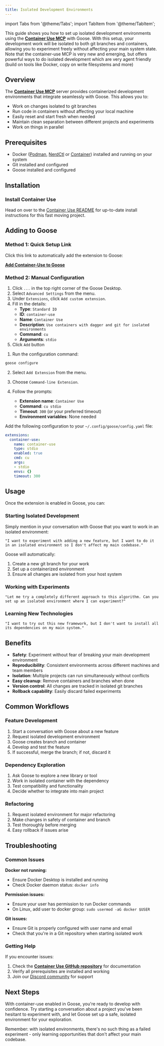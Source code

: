 ```yaml
---
title: Isolated Development Environments
---
```


import Tabs from '@theme/Tabs';
import TabItem from '@theme/TabItem';

This guide shows you how to set up isolated development environments using the **[Container Use MCP](https://github.com/dagger/container-use)** with Goose. With this setup, your development work will be isolated to both git branches and containers, allowing you to experiment freely without affecting your main system state.
Note that the container-use MCP is very new and emerging, but offers powerful ways to do isolated development which are very agent friendly (build on tools like Docker, copy on write filesystems and more)

## Overview

The **[Container Use MCP](https://github.com/dagger/container-use)** server provides containerized development environments that integrate seamlessly with Goose. This allows you to:

- Work on changes isolated to git branches
- Run code in containers without affecting your local machine
- Easily reset and start fresh when needed
- Maintain clean separation between different projects and experiments
- Work on things in parallel

## Prerequisites

- Docker ([Podman](https://docs.dagger.io/ci/integrations/podman), [NerdCtl](https://docs.dagger.io/ci/integrations/nerdctl/) or [Container](https://docs.dagger.io/ci/integrations/apple-container/)) installed and running on your system
- Git installed and configured
- Goose installed and configured

## Installation

### Install Container Use

Head on over to the [Container Use README](https://github.com/dagger/container-use/blob/main/README.md) for up-to-date install instructions for this fast moving project.

## Adding to Goose

### Method 1: Quick Setup Link

Click this link to automatically add the extension to Goose:

**[Add Container-Use to Goose](goose://extension?cmd=cu&arg=stdio&id=container-use&name=container%20use&description=use%20containers%20with%20dagger%20and%20git%20for%20isolated%20environments)**

### Method 2: Manual Configuration

<Tabs groupId="interface">
  <TabItem value="ui" label="Goose Desktop" default>

  1. Click `...` in the top right corner of the Goose Desktop.
  2. Select `Advanced Settings` from the menu.
  3. Under `Extensions`, click `Add custom extension`.
  4. Fill in the details:
     - **Type**: `Standard IO`
     - **ID**: `container-use`
     - **Name**: `Container Use`
     - **Description**: `Use containers with dagger and git for isolated environments`
     - **Command**: `cu`
     - **Arguments**: `stdio`
  5. Click `Add` button

  </TabItem>
  <TabItem value="cli" label="Goose CLI">

  1. Run the configuration command:
  ```bash
  goose configure
  ```

  2. Select `Add Extension` from the menu.

  3. Choose `Command-line Extension`.

  4. Follow the prompts:
     - **Extension name**: `Container Use`
     - **Command**: `cu stdio`
     - **Timeout**: `300` (or your preferred timeout)
     - **Environment variables**: None needed

  </TabItem>
  <TabItem value="config" label="Config File">

Add the following configuration to your `~/.config/goose/config.yaml` file:

```yaml
extensions:
  container-use:
    name: container-use
    type: stdio
    enabled: true
    cmd: cu
    args:
    - stdio
    envs: {}
    timeout: 300
```

  </TabItem>
</Tabs>

## Usage

Once the extension is enabled in Goose, you can:

### Starting Isolated Development

Simply mention in your conversation with Goose that you want to work in an isolated environment:

```
"I want to experiment with adding a new feature, but I want to do it in an isolated environment so I don't affect my main codebase."
```

Goose will automatically:
1. Create a new git branch for your work
2. Set up a containerized environment
3. Ensure all changes are isolated from your host system

### Working with Experiments

```
"Let me try a completely different approach to this algorithm. Can you set up an isolated environment where I can experiment?"
```

### Learning New Technologies

```
"I want to try out this new framework, but I don't want to install all its dependencies on my main system."
```

## Benefits

- **Safety**: Experiment without fear of breaking your main development environment
- **Reproducibility**: Consistent environments across different machines and team members
- **Isolation**: Multiple projects can run simultaneously without conflicts
- **Easy cleanup**: Remove containers and branches when done
- **Version control**: All changes are tracked in isolated git branches
- **Rollback capability**: Easily discard failed experiments

## Common Workflows

### Feature Development

1. Start a conversation with Goose about a new feature
2. Request isolated development environment
3. Goose creates branch and container
4. Develop and test the feature
5. If successful, merge the branch; if not, discard it

### Dependency Exploration

1. Ask Goose to explore a new library or tool
2. Work in isolated container with the dependency
3. Test compatibility and functionality
4. Decide whether to integrate into main project

### Refactoring

1. Request isolated environment for major refactoring
2. Make changes in safety of container and branch
3. Test thoroughly before merging
4. Easy rollback if issues arise

## Troubleshooting

### Common Issues

**Docker not running:**
- Ensure Docker Desktop is installed and running
- Check Docker daemon status: `docker info`

**Permission issues:**
- Ensure your user has permission to run Docker commands
- On Linux, add user to docker group: `sudo usermod -aG docker $USER`

**Git issues:**
- Ensure Git is properly configured with user name and email
- Check that you're in a Git repository when starting isolated work

### Getting Help

If you encounter issues:

1. Check the **[Container Use GitHub repository](https://github.com/dagger/container-use)** for documentation
2. Verify all prerequisites are installed and working
3. Join our [Discord community](https://discord.gg/block-opensource) for support

## Next Steps

With container-use enabled in Goose, you're ready to develop with confidence. Try starting a conversation about a project you've been hesitant to experiment with, and let Goose set up a safe, isolated environment for your exploration.

Remember: with isolated environments, there's no such thing as a failed experiment - only learning opportunities that don't affect your main codebase.
